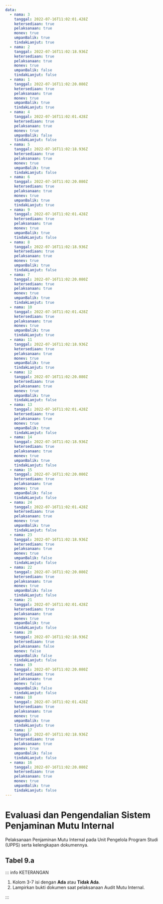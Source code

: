 ```yaml
---
data:
  - nama: 3
    tanggal: 2022-07-16T11:02:01.428Z
    ketersediaan: true
    pelaksanaan: true
    monev: true
    umpanBalik: true
    tindakLanjut: true
  - nama: 2
    tanggal: 2022-07-16T11:02:18.936Z
    ketersediaan: true
    pelaksanaan: true
    monev: true
    umpanBalik: false
    tindakLanjut: false
  - nama: 1
    tanggal: 2022-07-16T11:02:20.080Z
    ketersediaan: true
    pelaksanaan: true
    monev: true
    umpanBalik: true
    tindakLanjut: true
  - nama: 4
    tanggal: 2022-07-16T11:02:01.428Z
    ketersediaan: true
    pelaksanaan: true
    monev: true
    umpanBalik: false
    tindakLanjut: false
  - nama: 5
    tanggal: 2022-07-16T11:02:18.936Z
    ketersediaan: true
    pelaksanaan: true
    monev: true
    umpanBalik: true
    tindakLanjut: false
  - nama: 6
    tanggal: 2022-07-16T11:02:20.080Z
    ketersediaan: true
    pelaksanaan: true
    monev: true
    umpanBalik: true
    tindakLanjut: true
  - nama: 9
    tanggal: 2022-07-16T11:02:01.428Z
    ketersediaan: true
    pelaksanaan: true
    monev: true
    umpanBalik: true
    tindakLanjut: false
  - nama: 8
    tanggal: 2022-07-16T11:02:18.936Z
    ketersediaan: true
    pelaksanaan: true
    monev: true
    umpanBalik: true
    tindakLanjut: false
  - nama: 7
    tanggal: 2022-07-16T11:02:20.080Z
    ketersediaan: true
    pelaksanaan: true
    monev: true
    umpanBalik: true
    tindakLanjut: true
  - nama: 10
    tanggal: 2022-07-16T11:02:01.428Z
    ketersediaan: true
    pelaksanaan: true
    monev: true
    umpanBalik: true
    tindakLanjut: true
  - nama: 11
    tanggal: 2022-07-16T11:02:18.936Z
    ketersediaan: true
    pelaksanaan: true
    monev: true
    umpanBalik: true
    tindakLanjut: true
  - nama: 12
    tanggal: 2022-07-16T11:02:20.080Z
    ketersediaan: true
    pelaksanaan: true
    monev: true
    umpanBalik: true
    tindakLanjut: false
  - nama: 13
    tanggal: 2022-07-16T11:02:01.428Z
    ketersediaan: true
    pelaksanaan: true
    monev: true
    umpanBalik: true
    tindakLanjut: false
  - nama: 14
    tanggal: 2022-07-16T11:02:18.936Z
    ketersediaan: true
    pelaksanaan: true
    monev: true
    umpanBalik: true
    tindakLanjut: false
  - nama: 15
    tanggal: 2022-07-16T11:02:20.080Z
    ketersediaan: true
    pelaksanaan: true
    monev: true
    umpanBalik: false
    tindakLanjut: false
  - nama: 24
    tanggal: 2022-07-16T11:02:01.428Z
    ketersediaan: true
    pelaksanaan: true
    monev: true
    umpanBalik: true
    tindakLanjut: false
  - nama: 23
    tanggal: 2022-07-16T11:02:18.936Z
    ketersediaan: true
    pelaksanaan: true
    monev: true
    umpanBalik: false
    tindakLanjut: false
  - nama: 22
    tanggal: 2022-07-16T11:02:20.080Z
    ketersediaan: true
    pelaksanaan: true
    monev: true
    umpanBalik: false
    tindakLanjut: false
  - nama: 21
    tanggal: 2022-07-16T11:02:01.428Z
    ketersediaan: true
    pelaksanaan: true
    monev: true
    umpanBalik: true
    tindakLanjut: false
  - nama: 20
    tanggal: 2022-07-16T11:02:18.936Z
    ketersediaan: true
    pelaksanaan: false
    monev: false
    umpanBalik: false
    tindakLanjut: false
  - nama: 19
    tanggal: 2022-07-16T11:02:20.080Z
    ketersediaan: true
    pelaksanaan: true
    monev: false
    umpanBalik: false
    tindakLanjut: false
  - nama: 18
    tanggal: 2022-07-16T11:02:01.428Z
    ketersediaan: true
    pelaksanaan: true
    monev: true
    umpanBalik: true
    tindakLanjut: true
  - nama: 17
    tanggal: 2022-07-16T11:02:18.936Z
    ketersediaan: true
    pelaksanaan: true
    monev: true
    umpanBalik: false
    tindakLanjut: false
  - nama: 16
    tanggal: 2022-07-16T11:02:20.080Z
    ketersediaan: true
    pelaksanaan: true
    monev: true
    umpanBalik: true
    tindakLanjut: false
---
```


<script setup>
import { useData } from "vitepress"
import Tabel from '../components/tabel-9a.vue'

const { frontmatter } = useData()
</script>

# Evaluasi dan Pengendalian Sistem Penjaminan Mutu Internal

Pelaksanaan Penjaminan Mutu Internal pada Unit Pengelola Program Studi (UPPS) serta kelengkapan dokumennya.

## Tabel 9.a

<Tabel :data="frontmatter.data" />

::: info KETERANGAN

1. Kolom 3-7 isi dengan **Ada** atau **Tidak Ada**.
1. Lampirkan bukti dokumen saat pelaksanaan Audit Mutu Internal.

:::

